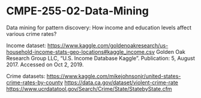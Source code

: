 # CMPE-255-02-Data-Mining
Data mining for pattern discovery: How income and education levels affect various crime rates?

Income dataset: 
https://www.kaggle.com/goldenoakresearch/us-household-income-stats-geo-locations#kaggle_income.csv
Golden Oak Research Group LLC, “U.S. Income Database Kaggle”. Publication: 5, August 2017. Accessed on Oct 2, 2019.

Crime datasets:
https://www.kaggle.com/mikejohnsonjr/united-states-crime-rates-by-county
https://data.ca.gov/dataset/violent-crime-rate
https://www.ucrdatatool.gov/Search/Crime/State/StatebyState.cfm
